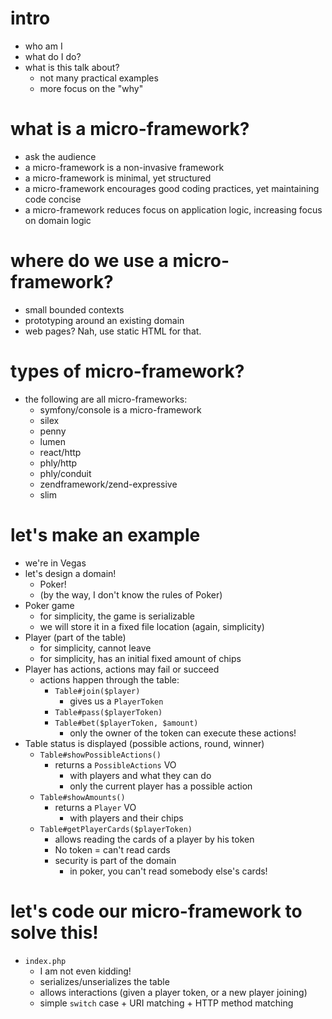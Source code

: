 # intro

 - who am I
 - what do I do?
 - what is this talk about?
    - not many practical examples
    - more focus on the "why"
    
# what is a micro-framework?

 - ask the audience
 - a micro-framework is a non-invasive framework
 - a micro-framework is minimal, yet structured
 - a micro-framework encourages good coding practices, yet maintaining code concise
 - a micro-framework reduces focus on application logic, increasing focus on domain logic
   
# where do we use a micro-framework?

 - small bounded contexts
 - prototyping around an existing domain
 - web pages? Nah, use static HTML for that.
 
# types of micro-framework?

 - the following are all micro-frameworks:
    - symfony/console is a micro-framework
    - silex
    - penny
    - lumen
    - react/http
    - phly/http
    - phly/conduit
    - zendframework/zend-expressive
    - slim

# let's make an example

 - we're in Vegas
 - let's design a domain!
    - Poker!
    - (by the way, I don't know the rules of Poker)
 - Poker game
    - for simplicity, the game is serializable
    - we will store it in a fixed file location (again, simplicity)
 - Player (part of the table)
    - for simplicity, cannot leave
    - for simplicity, has an initial fixed amount of chips
 - Player has actions, actions may fail or succeed
    - actions happen through the table:
       - `Table#join($player)`
          - gives us a `PlayerToken`
       - `Table#pass($playerToken)`
       - `Table#bet($playerToken, $amount)`
          - only the owner of the token can execute these actions!
 - Table status is displayed (possible actions, round, winner)
    - `Table#showPossibleActions()`
       - returns a `PossibleActions` VO
          - with players and what they can do
          - only the current player has a possible action
    - `Table#showAmounts()`
       - returns a `Player` VO
          - with players and their chips
    - `Table#getPlayerCards($playerToken)`
       - allows reading the cards of a player by his token
       - No token = can't read cards
       - security is part of the domain
          - in poker, you can't read somebody else's cards!

# let's code our micro-framework to solve this!

 - `index.php`
    - I am not even kidding!
    - serializes/unserializes the table
    - allows interactions (given a player token, or a new player joining)
    - simple `switch` case + URI matching + HTTP method matching